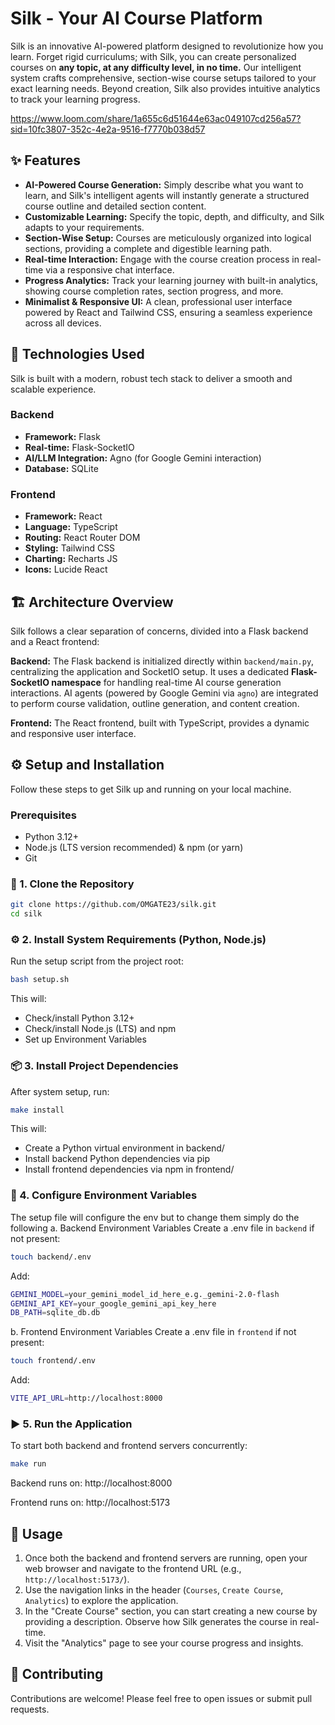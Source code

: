 # Silk - Your AI Course Platform

Silk is an innovative AI-powered platform designed to revolutionize how you learn. Forget rigid curriculums; with Silk, you can create personalized courses on **any topic, at any difficulty level, in no time.** Our intelligent system crafts comprehensive, section-wise course setups tailored to your exact learning needs. Beyond creation, Silk also provides intuitive analytics to track your learning progress.

https://www.loom.com/share/1a655c6d51644e63ac049107cd256a57?sid=10fc3807-352c-4e2a-9516-f7770b038d57

## ✨ Features

- **AI-Powered Course Generation:** Simply describe what you want to learn, and Silk's intelligent agents will instantly generate a structured course outline and detailed section content.
- **Customizable Learning:** Specify the topic, depth, and difficulty, and Silk adapts to your requirements.
- **Section-Wise Setup:** Courses are meticulously organized into logical sections, providing a complete and digestible learning path.
- **Real-time Interaction:** Engage with the course creation process in real-time via a responsive chat interface.
- **Progress Analytics:** Track your learning journey with built-in analytics, showing course completion rates, section progress, and more.
- **Minimalist & Responsive UI:** A clean, professional user interface powered by React and Tailwind CSS, ensuring a seamless experience across all devices.

## 🚀 Technologies Used

Silk is built with a modern, robust tech stack to deliver a smooth and scalable experience.

### Backend

- **Framework:** Flask
- **Real-time:** Flask-SocketIO
- **AI/LLM Integration:** Agno (for Google Gemini interaction)
- **Database:** SQLite

### Frontend

- **Framework:** React
- **Language:** TypeScript
- **Routing:** React Router DOM
- **Styling:** Tailwind CSS
- **Charting:** Recharts JS
- **Icons:** Lucide React

## 🏗️ Architecture Overview

Silk follows a clear separation of concerns, divided into a Flask backend and a React frontend:

**Backend:**
The Flask backend is initialized directly within `backend/main.py`, centralizing the application and SocketIO setup. It uses a dedicated **Flask-SocketIO namespace** for handling real-time AI course generation interactions. AI agents (powered by Google Gemini via `agno`) are integrated to perform course validation, outline generation, and content creation.

**Frontend:**
The React frontend, built with TypeScript, provides a dynamic and responsive user interface.

## ⚙️ Setup and Installation

Follow these steps to get Silk up and running on your local machine.

### Prerequisites

- Python 3.12+
- Node.js (LTS version recommended) & npm (or yarn)
- Git

### 🚀 1. Clone the Repository

```bash
git clone https://github.com/OMGATE23/silk.git
cd silk
```

### ⚙️ 2. Install System Requirements (Python, Node.js)
Run the setup script from the project root:

```bash
bash setup.sh
```
This will:

- Check/install Python 3.12+
- Check/install Node.js (LTS) and npm
- Set up Environment Variables

### 📦 3. Install Project Dependencies
After system setup, run:

```bash
make install
```
This will:

- Create a Python virtual environment in backend/
- Install backend Python dependencies via pip
- Install frontend dependencies via npm in frontend/

### 📝 4. Configure Environment Variables


The setup file will configure the env but to change them simply do the following
a. Backend Environment Variables
Create a .env file in `backend` if not present:

```bash
touch backend/.env
```
Add:

```bash
GEMINI_MODEL=your_gemini_model_id_here_e.g._gemini-2.0-flash
GEMINI_API_KEY=your_google_gemini_api_key_here
DB_PATH=sqlite_db.db
```
b. Frontend Environment Variables
Create a .env file in `frontend` if not present:

```bash
touch frontend/.env
```

Add:
```bash
VITE_API_URL=http://localhost:8000
```
### ▶️ 5. Run the Application
To start both backend and frontend servers concurrently:

```bash
make run
```

Backend runs on: http://localhost:8000

Frontend runs on: http://localhost:5173

## 🚀 Usage

1. Once both the backend and frontend servers are running, open your web browser and navigate to the frontend URL (e.g., `http://localhost:5173/`).
2. Use the navigation links in the header (`Courses`, `Create Course`, `Analytics`) to explore the application.
3. In the "Create Course" section, you can start creating a new course by providing a description. Observe how Silk generates the course in real-time.
4. Visit the "Analytics" page to see your course progress and insights.

## 🤝 Contributing

Contributions are welcome\! Please feel free to open issues or submit pull requests.
